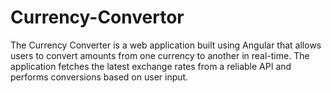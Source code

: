 # Currency-Convertor
The Currency Converter is a web application built using Angular that allows users to convert amounts from one currency to another in real-time. The application fetches the latest exchange rates from a reliable API and performs conversions based on user input.
